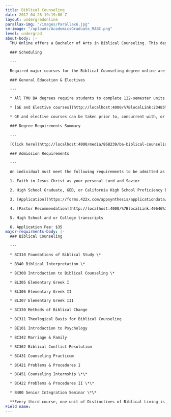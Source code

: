 ```yaml
---
title: Biblical Counseling
date: 2017-04-26 19:19:00 Z
layout: undergradonline
parallax-img: "/images/Parallax6.jpg"
sm-image: "/uploads/AcademicsGraduate_MABC.png"
level: undergrad
about-body: |-
  TMU Online offers a Bachelor of Arts in Biblical Counseling. This degree is designed to equip the Christian adult with the principles and procedures of biblical counseling in order to further prepare them for service in their local church. Grounded in the Word of God and aimed at the building up of the saints, this course of study emphasizes the sufficiency of God’s Word to meet the needs of everyday life. Students will be prepared for the ACBC (Association of Certified Biblical Counselors) exam, to move toward certification. The following requirements must be satisfied prior to graduation.

  ### Scheduling

  ---

  Required major courses for the Biblical Counseling degree online are taught in two 8-week blocks over three semesters each year. Students taking one course per block are able to complete the major coursework in 28 months. By taking more than one course per block, the program can be completed in as little as 14 months.

  ### General Education & Electives

  ---

  * All TMU BA degrees require students to complete 122-semester units which includes major coursework (42 units), General Education (GE) requirements (65 units), and unrestricted electives (15 units).

  * [GE and Elective courses](http://localhost:4000/%7BlocalLink:23485%7D "OnlineGeneralEducationCourses") can be taken through TMU Online, transferred in from another accredited college or university, and/or via Advanced Placement or CLEP (subject to TMU transfer credit policies).

  * GE and elective courses can be taken prior to, concurrent with, or subsequent to completion of the major coursework.

  ### Degree Requirements Summary

  ---

  [Click here](http://localhost:4000/media/868239/ba-biblical-counseling-olp-tmu.pdf "BA Biblical Counseling - OLP -TMU.pdf") to print a summary of the degree requirements for BA in Biblical Counseling.

  ### Admission Requirements

  ---

  An individual must meet the following requirements to be admitted as an undergraduate, degree-seeking student in any of TMU's Christian Degree Programs Online:

  1. Faith in Jesus Christ as your personal Lord and Savior

  2. High School Graduate, GED, or California High School Proficiency Exam

  3. [Application](https://forms.422x.com/appsynthesis/applicationdata/includes/authentication/logon/logon_start.asp?PID=MastersDeg&AID=207235&EXT=1&EXTID=www.masters.edu&REFERER=www.masters.edu)

  4. [Pastor Recommendation](http://localhost:4000/%7BlocalLink:40646%7D "Pastoral Recommendation Request")

  5. High School and or College transcripts

  6. Application Fee: $35
major-requirments-body: |-
  ### Biblical Counseling

  ---

  * BC310 Foundations of Biblical Study \*

  * B340 Biblical Interpretation \*

  * BC300 Introduction to Biblical Counseling \*

  * BL305 Elementary Greek I

  * BL306 Elementary Greek II

  * BL307 Elementary Greek III

  * BC330 Methods of Biblical Change

  * BC311 Theological Basis for Biblical Counseling

  * BE101 Introduction to Psychology

  * BC342 Marriage & Family

  * BC362 Biblical Conflict Resolution

  * BC431 Counseling Practicum

  * BC421 Problems & Procedures I

  * BC451 Counseling Internship \*\*

  * BC422 Problems & Procedures II \*\*

  * B400 Senior Integration Seminar \*\*

  **Every third course, one unit of Distinctives of Biblical Living is required.**
Field name: 
---
```



